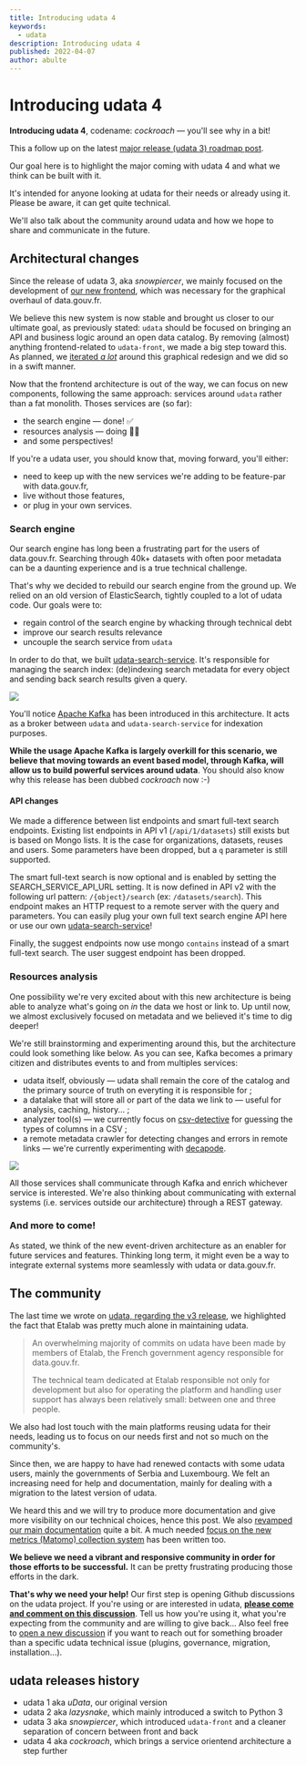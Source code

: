 ```yaml
---
title: Introducing udata 4
keywords:
  - udata
description: Introducing udata 4
published: 2022-04-07
author: abulte
---
```


# Introducing udata 4

**Introducing udata 4**, codename: _cockroach_ — you'll see why in a bit!

This a follow up on the latest [major release (udata 3) roadmap post](https://www.data.gouv.fr/fr/pages/udata/3/the-road-to-udata-3).

Our goal here is to highlight the major coming with udata 4 and what we think can be built with it.

It's intended for anyone looking at udata for their needs or already using it. Please be aware, it can get quite technical.

We'll also talk about the community around udata and how we hope to share and communicate in the future.

## Architectural changes

Since the release of udata 3, aka _snowpiercer_, we mainly focused on the development of [our new frontend](https://github.com/etalab/udata-front), which was necessary for the graphical overhaul of data.gouv.fr.

We believe this new system is now stable and brought us closer to our ultimate goal, as previously stated: `udata` should be focused on bringing an API and business logic around an open data catalog. By removing (almost) anything frontend-related to `udata-front`, we made a big step toward this. As planned, we [iterated _a lot_](https://github.com/etalab/udata-front/blob/master/CHANGELOG.md) around this graphical redesign and we did so in a swift manner.

Now that the frontend architecture is out of the way, we can focus on new components, following the same approach: services around `udata`  rather than a fat monolith. Thoses services are (so far):
- the search engine — done! :white_check_mark:
- resources analysis — doing 👷‍♀️
- and some perspectives!

If you're a udata user, you should know that, moving forward, you'll either:
- need to keep up with the new services we're adding to be feature-par with data.gouv.fr,
- live without those features,
- or plug in your own services.

### Search engine

Our search engine has long been a frustrating part for the users of data.gouv.fr. Searching through 40k+ datasets with often poor metadata can be a daunting experience and is a true technical challenge.

That's why we decided to rebuild our search engine from the ground up. We relied on an old version of ElasticSearch, tightly coupled to a lot of udata code. Our goals were to:
- regain control of the search engine by whacking through technical debt
- improve our search results relevance
- uncouple the search service from `udata`

In order to do that, we built [udata-search-service](https://github.com/opendatateam/udata-search-service). It's responsible for managing the search index: (de)indexing search metadata for every object and sending back search results given a query.

![](https://storage.gra.cloud.ovh.net/v1/AUTH_0f20d409cb2a4c9786c769e2edec0e06/imagespadincubateurnet/uploads/upload_c09f3db2ce8ccca985bd71c4d46d7270.png)

You'll notice [Apache Kafka](https://kafka.apache.org) has been introduced in this architecture. It acts as a broker between `udata` and `udata-search-service` for indexation purposes.

**While the usage Apache Kafka is largely overkill for this scenario, we believe that moving towards an event based model, through Kafka, will allow us to build powerful services around udata**. You should also know why this release has been dubbed _cockroach_ now :-)

#### API changes
We made a difference between list endpoints and smart full-text search endpoints. Existing list endpoints in API v1 (`/api/1/datasets`) still exists but is based on Mongo lists. It is the case for organizations, datasets, reuses and users. Some parameters have been dropped, but a `q` parameter is still supported.

The smart full-text search is now optional and is enabled by setting the SEARCH_SERVICE_API_URL setting. It is now defined in API v2 with the following url pattern: `/{object}/search` (ex: `/datasets/search`). This endpoint makes an HTTP request to a remote server with the query and parameters. You can easily plug your own full text search engine API here or use our own [udata-search-service](https://github.com/opendatateam/udata-search-service)!

Finally, the suggest endpoints now use mongo `contains` instead of a smart full-text search. The user suggest endpoint has been dropped.

### Resources analysis

One possibility we're very excited about with this new architecture is being able to analyze what's going on _in_ the data we host or link to. Up until now, we almost exclusively focused on metadata and we believed it's time  to dig deeper!

We're still brainstorming and experimenting around this, but the architecture could look something like below. As you can see, Kafka becomes a primary citizen and distributes events to and from multiples services:
- udata itself, obviously — udata shall remain the core of the catalog and the primary source of truth on everyting it is responsible for ;
- a datalake that will store all or part of the data we link to — useful for analysis, caching, history... ;
- analyzer tool(s) — we currently focus on [csv-detective](https://github.com/etalab/csv-detective) for guessing the types of columns in a CSV ;
- a remote metadata crawler for detecting changes and errors in remote links — we're currently experimenting with [decapode](https://github.com/etalab/decapode).

![](https://storage.gra.cloud.ovh.net/v1/AUTH_0f20d409cb2a4c9786c769e2edec0e06/imagespadincubateurnet/uploads/upload_db305bc6f310e09dd392a38760515e52.png)

All those services shall communicate through Kafka and enrich whichever service is interested. We're also thinking about communicating with external systems (i.e. services outside our architecture) through a REST gateway.

### And more to come!

As stated, we think of the new event-driven architecture as an enabler for future services and features. Thinking long term, it might even be a way to integrate external systems more seamlessly with udata or data.gouv.fr.

## The community

The last time we wrote on [udata, regarding the v3 release](https://www.data.gouv.fr/fr/pages/udata/3/the-road-to-udata-3), we highlighted the fact that Etalab was pretty much alone in maintaining udata.

> An overwhelming majority of commits on udata have been made by members of Etalab, the French government agency responsible for data.gouv.fr.
>
> The technical team dedicated at Etalab responsible not only for development but also for operating the platform and handling user support has always been relatively small: between one and three people.

We also had lost touch with the main platforms reusing udata for their needs, leading us to focus on our needs first and not so much on the community's.

Since then, we are happy to have had renewed contacts with some udata users, mainly the governments of Serbia and Luxembourg. We felt an increasing need for help and documentation, mainly for dealing with a migration to the latest version of udata.

We heard this and we will try to produce more documentation and give more visibility on our technical choices, hence this post. We also [revamped our main documentation](https://udata.readthedocs.io/en/stable/) quite a bit. A much needed [focus on the new metrics (Matomo) collection system](https://www.data.gouv.fr/fr/pages/udata/3/udata-3-usage-metrics-explained) has been written too.

**We believe we need a vibrant and responsive community in order for those efforts to be successful.** It can be pretty frustrating producing those efforts in the dark.

**That's why we need your help!** Our first step is opening Github discussions on the udata project. If you're using or are interested in udata, **[please come and comment on this discussion](https://github.com/opendatateam/udata/discussions/2721)**. Tell us how you're using it, what you're expecting from the community and are willing to give back... Also feel free to [open a new discussion](https://github.com/opendatateam/udata/discussions/new) if you want to reach out for something broader than a specific udata technical issue (plugins, governance, migration, installation...).

## udata releases history

- udata 1 aka _uData_, our original version
- udata 2 aka _lazysnake_, which mainly introduced a switch to Python 3
- udata 3 aka _snowpiercer_, which introduced `udata-front` and a cleaner separation of concern between front and back
- udata 4 aka _cockroach_, which brings a service orientend architecture a step further

